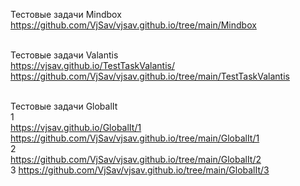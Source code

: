 Тестовые задачи Mindbox
<br>
https://github.com/VjSav/vjsav.github.io/tree/main/Mindbox
<br><br>

Тестовые задачи Valantis
<br>
https://vjsav.github.io/TestTaskValantis/
<br>
https://github.com/VjSav/vjsav.github.io/tree/main/TestTaskValantis
<br><br>

Тестовые задачи GlobalIt
<br>
1 
<br>
https://vjsav.github.io/GlobalIt/1
<br>
https://github.com/VjSav/vjsav.github.io/tree/main/GlobalIt/1
<br>
2
<br>
https://github.com/VjSav/vjsav.github.io/tree/main/GlobalIt/2
<br>
3
https://github.com/VjSav/vjsav.github.io/tree/main/GlobalIt/3
<br>

